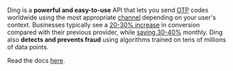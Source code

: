 Ding is a **powerful and easy-to-use** API that lets you send [OTP][otp_def] codes worldwide using the most appropriate [channel][channel_def] depending on your user's context. Businesses typically see a [20-30% increase](https://docs.google.com/spreadsheets/d/10sBGKYboa-lHUrcPTgkUpceX8Qr9cOZl8bXLLaPSMWs/edit#gid=0) in conversion compared with their previous provider, while [saving 30-40%](https://dinglive.notion.site/SMS-e03051265199429cb36aed17bac6bb96) monthly.
Ding also **detects and prevents fraud** using algorithms trained on tens of millions of data points.

Read the docs [here](https://docs.ding.live).

[otp_def]: ## "One Time Password"
[channel_def]: ## "A channel is the underlying technology used to transport OTP codes. SMS, RCS, WhatsApp and Viber are examples of these technologies."
